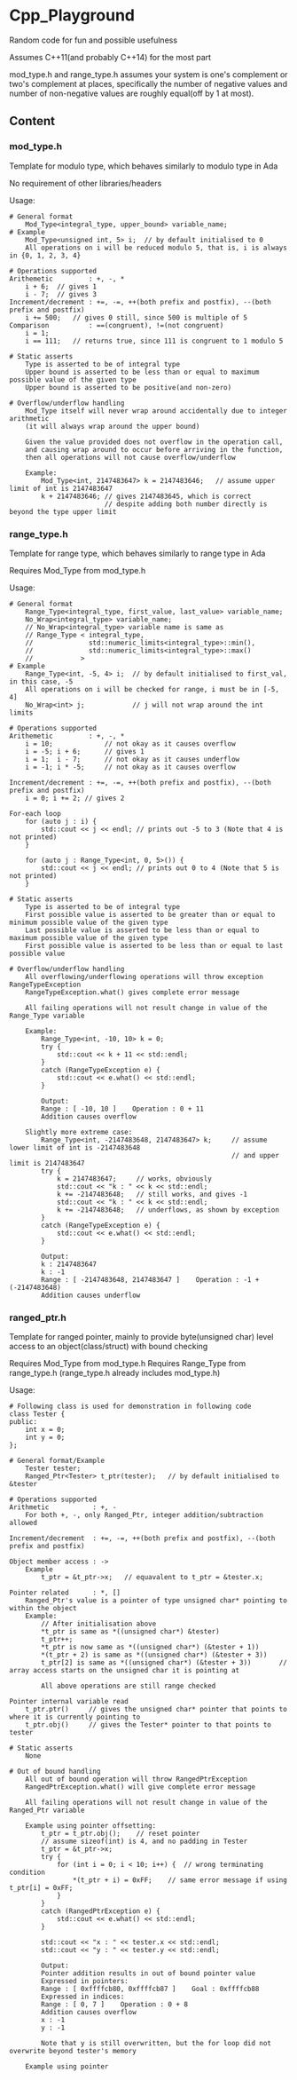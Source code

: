 # Cpp_Playground

Random code for fun and possible usefulness

Assumes C++11(and probably C++14) for the most part

mod_type.h and range_type.h assumes your system is one's complement or two's complement at places, specifically the number of negative values and number of non-negative values are roughly equal(off by 1 at most).

## Content

### mod_type.h
Template for modulo type, which behaves similarly to modulo type in Ada

No requirement of other libraries/headers

Usage:

    # General format
        Mod_Type<integral_type, upper_bound> variable_name;
    # Example
        Mod_Type<unsigned int, 5> i;  // by default initialised to 0
        All operations on i will be reduced modulo 5, that is, i is always in {0, 1, 2, 3, 4}
    
    # Operations supported
    Arithemetic         : +, -, *
        i + 6;  // gives 1
        i - 7;  // gives 3
    Increment/decrement : +=, -=, ++(both prefix and postfix), --(both prefix and postfix)
        i += 500;   // gives 0 still, since 500 is multiple of 5
    Comparison          : ==(congruent), !=(not congruent)
        i = 1;
        i == 111;   // returns true, since 111 is congruent to 1 modulo 5
    
    # Static asserts
        Type is asserted to be of integral type
        Upper bound is asserted to be less than or equal to maximum possible value of the given type
        Upper bound is asserted to be positive(and non-zero)
        
    # Overflow/underflow handling
        Mod_Type itself will never wrap around accidentally due to integer arithmetic
        (it will always wrap around the upper bound)
        
        Given the value provided does not overflow in the operation call,
        and causing wrap around to occur before arriving in the function,
        then all operations will not cause overflow/underflow
        
        Example:
            Mod_Type<int, 2147483647> k = 2147483646;   // assume upper limit of int is 2147483647
            k + 2147483646; // gives 2147483645, which is correct
                            // despite adding both number directly is beyond the type upper limit

### range_type.h
Template for range type, which behaves similarly to range type in Ada

Requires Mod_Type from mod_type.h

Usage:

    # General format
        Range_Type<integral_type, first_value, last_value> variable_name;
        No_Wrap<integral_type> variable_name;
        // No_Wrap<integral_type> variable name is same as
        // Range_Type < integral_type,
        //              std::numeric_limits<integral_type>::min(),
        //              std::numeric_limits<integral_type>::max()
        //            >
    # Example
        Range_Type<int, -5, 4> i;  // by default initialised to first_val, in this case, -5
        All operations on i will be checked for range, i must be in [-5, 4]
        No_Wrap<int> j;            // j will not wrap around the int limits
    
    # Operations supported
    Arithemetic         : +, -, *
        i = 10;             // not okay as it causes overflow
        i = -5; i + 6;      // gives 1
        i = 1;  i - 7;      // not okay as it causes underflow
        i = -1; i * -5;     // not okay as it causes overflow
        
    Increment/decrement : +=, -=, ++(both prefix and postfix), --(both prefix and postfix)
        i = 0; i += 2; // gives 2
        
    For-each loop
        for (auto j : i) {
            std::cout << j << endl; // prints out -5 to 3 (Note that 4 is not printed)
        }
        
        for (auto j : Range_Type<int, 0, 5>()) {
            std::cout << j << endl; // prints out 0 to 4 (Note that 5 is not printed)
        }
    
    # Static asserts
        Type is asserted to be of integral type
        First possible value is asserted to be greater than or equal to minimum possible value of the given type
        Last possible value is asserted to be less than or equal to maximum possible value of the given type
        First possible value is asserted to be less than or equal to last possible value
        
    # Overflow/underflow handling
        All overflowing/underflowing operations will throw exception RangeTypeException
        RangeTypeException.what() gives complete error message
        
        All failing operations will not result change in value of the Range_Type variable
        
        Example:
            Range_Type<int, -10, 10> k = 0;
            try {
                std::cout << k + 11 << std::endl;
            }
            catch (RangeTypeException e) {
                std::cout << e.what() << std::endl;
            }
            
            Output:
            Range : [ -10, 10 ]    Operation : 0 + 11
            Addition causes overflow
            
        Slightly more extreme case:
            Range_Type<int, -2147483648, 2147483647> k;     // assume lower limit of int is -2147483648
                                                            // and upper limit is 2147483647
            try {
                k = 2147483647;     // works, obviously
                std::cout << "k : " << k << std::endl;
                k += -2147483648;   // still works, and gives -1
                std::cout << "k : " << k << std::endl;
                k += -2147483648;   // underflows, as shown by exception
            }
            catch (RangeTypeException e) {
                std::cout << e.what() << std::endl;
            }

            Output:
            k : 2147483647
            k : -1
            Range : [ -2147483648, 2147483647 ]    Operation : -1 + (-2147483648)
            Addition causes underflow

### ranged_ptr.h
Template for ranged pointer, mainly to provide byte(unsigned char) level access to an object(class/struct) with bound checking

Requires Mod_Type from mod_type.h
Requires Range_Type from range_type.h (range_type.h already includes mod_type.h)

Usage:

    # Following class is used for demonstration in following code
    class Tester {
    public:
        int x = 0;
        int y = 0;
    };

    # General format/Example
        Tester tester;
        Ranged_Ptr<Tester> t_ptr(tester);   // by default initialised to &tester
    
    # Operations supported
    Arithmetic           : +, -
        For both +, -, only Ranged_Ptr, integer addition/subtraction allowed
    
    Increment/decrement  : +=, -=, ++(both prefix and postfix), --(both prefix and postfix)
    
    Object member access : ->
        Example
            t_ptr = &t_ptr->x;   // equavalent to t_ptr = &tester.x;
    
    Pointer related      : *, []
        Ranged_Ptr's value is a pointer of type unsigned char* pointing to within the object
        Example:
            // After initialisation above
            *t_ptr is same as *((unsigned char*) &tester)
            t_ptr++;
            *t_ptr is now same as *((unsigned char*) (&tester + 1))
            *(t_ptr + 2) is same as *((unsigned char*) (&tester + 3))
            t_ptr[2] is same as *((unsigned char*) (&tester + 3))       // array access starts on the unsigned char it is pointing at
            
            All above operations are still range checked
    
    Pointer internal variable read
        t_ptr.ptr()     // gives the unsigned char* pointer that points to where it is currently pointing to
        t_ptr.obj()     // gives the Tester* pointer to that points to tester
            
    # Static asserts
        None
    
    # Out of bound handling
        All out of bound operation will throw RangedPtrException
        RangedPtrException.what() will give complete error message
        
        All failing operations will not result change in value of the Ranged_Ptr variable
        
        Example using pointer offsetting:
            t_ptr = t_ptr.obj();    // reset pointer
            // assume sizeof(int) is 4, and no padding in Tester
            t_ptr = &t_ptr->x;
            try {
                for (int i = 0; i < 10; i++) {  // wrong terminating condition
                    *(t_ptr + i) = 0xFF;    // same error message if using t_ptr[i] = 0xFF;
                }
            }
            catch (RangedPtrException e) {
                std::cout << e.what() << std::endl;
            }
            
            std::cout << "x : " << tester.x << std::endl;
            std::cout << "y : " << tester.y << std::endl;
            
            Output:
            Pointer addition results in out of bound pointer value
            Expressed in pointers:
            Range : [ 0xffffcb80, 0xffffcb87 ]    Goal : 0xffffcb88
            Expressed in indices:
            Range : [ 0, 7 ]    Operation : 0 + 8
            Addition causes overflow
            x : -1
            y : -1
            
            Note that y is still overwritten, but the for loop did not overwrite beyond tester's memory
            
        Example using pointer
